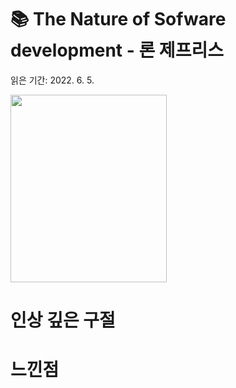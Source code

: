 # 📚 The Nature of Sofware development - 론 제프리스

읽은 기간: 2022. 6. 5.

 <img src = "http://image.yes24.com/momo/TopCate1032/MidCate010/103197514.jpg" width = "250" height = "300">
<br>

# 인상 깊은 구절

# 느낀점
